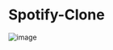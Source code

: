 # Spotify-Clone
![image](https://github.com/sumitcd/Spotify-Clone/assets/97457895/9917f4fd-2c5f-4a96-bf96-1fd5ac4a52cc)
